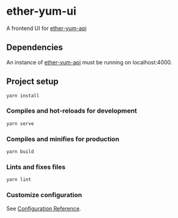 # ether-yum-ui

A frontend UI for [ether-yum-api](https://github.com/drtz/ether-yum-api)

## Dependencies

An instance of [ether-yum-api](https://github.com/drtz/ether-yum-api) must be running on localhost:4000.

## Project setup
```
yarn install
```

### Compiles and hot-reloads for development
```
yarn serve
```

### Compiles and minifies for production
```
yarn build
```

### Lints and fixes files
```
yarn lint
```

### Customize configuration
See [Configuration Reference](https://cli.vuejs.org/config/).
